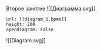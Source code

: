 Второе занятие
![[Диаграмма.svg]]


```bpmn
url: [[diagram_1.bpmn]]
height: 200
opendiagram: False
```

![[Diagram.svg]]